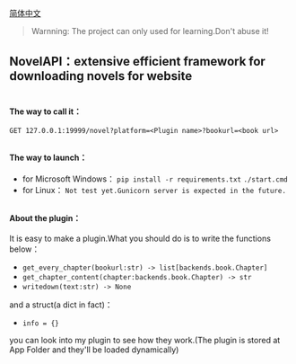 [简体中文](readme_zh.md)

>Warnning: The project can only used for learning.Don't abuse it!

## NovelAPI：extensive efficient framework for downloading novels for website
 #
#### The way to call it：
`GET 127.0.0.1:19999/novel?platform=<Plugin name>?bookurl=<book url>`
##
#### The way to launch：
* for Microsoft Windows：
`pip install -r requirements.txt`
`./start.cmd`
* for Linux：
`Not test yet.Gunicorn server is expected in the future.`

##
#### About the plugin：
It is easy to make a plugin.What you should do is to write the functions below：

* `get_every_chapter(bookurl:str) -> list[backends.book.Chapter]`
* `get_chapter_content(chapter:backends.book.Chapter) -> str`
* `writedown(text:str) -> None`

and a struct(a dict in fact)：
* `info = {}`

you can look into my plugin to see how they work.(The plugin is stored at App Folder and they'll be loaded dynamically)
